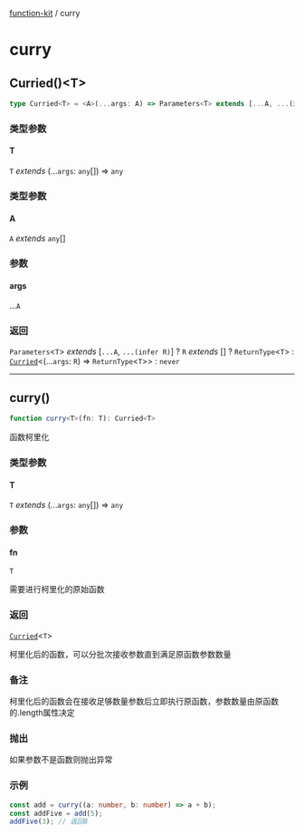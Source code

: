 [function-kit](index.md) / curry

# curry

## Curried()\<T\>

```ts
type Curried<T> = <A>(...args: A) => Parameters<T> extends [...A, ...(infer R)] ? R extends [] ? ReturnType<T> : Curried<(...args: R) => ReturnType<T>> : never;
```

### 类型参数

#### T

`T` *extends* (...`args`: `any`[]) => `any`

### 类型参数

#### A

`A` *extends* `any`[]

### 参数

#### args

...`A`

### 返回

`Parameters`\<`T`\> *extends* \[`...A`, `...(infer R)`\] ? `R` *extends* \[\] ? `ReturnType`\<`T`\> : [`Curried`](#curried)\<(...`args`: `R`) => `ReturnType`\<`T`\>\> : `never`

***

## curry()

```ts
function curry<T>(fn: T): Curried<T>
```

函数柯里化

### 类型参数

#### T

`T` *extends* (...`args`: `any`[]) => `any`

### 参数

#### fn

`T`

需要进行柯里化的原始函数

### 返回

[`Curried`](#curried)\<`T`\>

柯里化后的函数，可以分批次接收参数直到满足原函数参数数量

### 备注

柯里化后的函数会在接收足够数量参数后立即执行原函数，参数数量由原函数的.length属性决定

### 抛出

如果参数不是函数则抛出异常

### 示例

```ts
const add = curry((a: number, b: number) => a + b);
const addFive = add(5);
addFive(3); // 返回8
```
